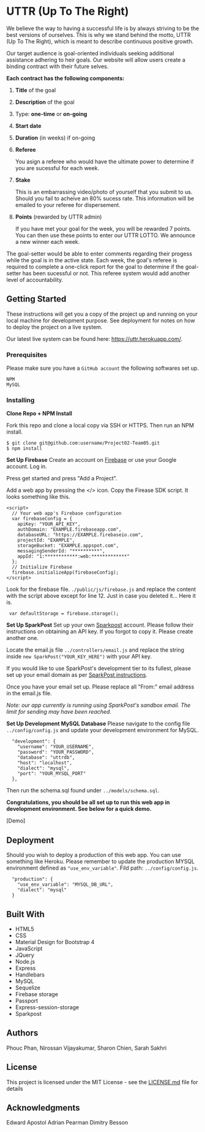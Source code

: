 # UTTR (Up To The Right)

We believe the way to having a successful life is by always striving to be the best versions of ourselves. This is why we stand behind the motto, UTTR (Up To The Right), which is meant to describe continuous positive growth.

Our target audience is goal-oriented individuals seeking additional assistance adhering to heir goals. Our website will allow users create a binding contract with their future selves. 

**Each contract has the following components:**
1. **Title** of the goal
2. **Description** of the goal
3. Type: **one-time** or **on-going**
4. **Start date**
5. **Duration** (in weeks) if on-going
6. **Referee**

   You asign a referee who would have the ultimate power to determine if you are sucessful for each week.
7. **Stake**

   This is an embarrassing video/photo of yourself that you submit to us. Should you fail to acheive an 80% sucess rate. This information will be emailed to your referee for dispersement.
8. **Points** (rewarded by UTTR admin)

   If you have met your goal for the week, you will be rewarded 7 points. You can then use these points to enter our UTTR LOTTO. We announce a new winner each week.

The goal-setter would be able to enter comments regarding their progess while the goal is in the active state. Each week, the goal's referee is required to complete a one-click report for the goal to determine if the goal-setter has been sucessful or not. This referee system would add another level of accountability.

## Getting Started

These instructions will get you a copy of the project up and running on your local machine for development purpose. See deployment for notes on how to deploy the project on a live system.

Our latest live system can be found here: https://uttr.herokuapp.com/.

### Prerequisites

Please make sure you have a `GitHub account` the following softwares set up.

```
NPM
MySQL
```

### Installing
**Clone Repo + NPM Install**

Fork this repo and clone a local copy via SSH or HTTPS. Then run an NPM install.

```
$ git clone git@github.com:username/Project02-Team05.git
$ npm install
```

**Set Up Firebase**
Create an account on [Firebase](https://firebase.google.com/) or use your Google account. Log in.

Press get started and press "Add a Project".

Add a web app by pressing the </> icon. Copy the Firease SDK script. It looks something like this.

```
<script>
  // Your web app's Firebase configuration
  var firebaseConfig = {
    apiKey: "YOUR_API_KEY",
    authDomain: "EXAMPLE.firebaseapp.com",
    databaseURL: "https://EXAMPLE.firebaseio.com",
    projectId: "EXAMPLE",
    storageBucket: "EXAMPLE.appspot.com",
    messagingSenderId: "**********",
    appId: "1:************:web:*************"
  };
  // Initialize Firebase
  firebase.initializeApp(firebaseConfig);
</script>
```
Look for the firebase file. `./public/js/firebase.js` and replace the content with the script above except for line 12. Just in case you deleted it... Here it is.
```
 var defaultStorage = firebase.storage();
```

**Set Up SparkPost**
Set up your own [Sparkpost](https://www.sparkpost.com/) account. Please follow their instructions on obtaining an API key. If you forgot to copy it. Please create another one.

Locate the email.js file `../controllers/email.js` and replace the string inside `new SparkPost("YOUR_KEY_HERE")` with your API key.

If you would like to use SparkPost's development tier to its fullest, please set up your email domain as per [SparkPost instructions](https://www.sparkpost.com/docs/getting-started/getting-started-sparkpost/).

Once you have your email set up. Please replace all "From:" email address in the email.js file.

*Note: our app currently is running using SparkPost's sandbox email. The limit for sending may have been reached.*

**Set Up Development MySQL Database**
Please navigate to the config file `../config/config.js` and update your development environment for MySQL.
```
  "development": {
    "username": "YOUR_USERNAME",
    "password": "YOUR_PASSWORD",
    "database": "uttrdb",
    "host": "localhost",
    "dialect": "mysql",
    "port": "YOUR_MYSQL_PORT"
  },

```
Then run the schema.sql found under `../models/schema.sql`.

**Congratulations, you should be all set up to run this web app in development environment. See below for a quick demo.**

[Demo]

## Deployment

Should you wish to deploy a production of this web app. You can use something like Heroku. Please remember to update the production MYSQL environment defined as `"use_env_variable"`. Fild path: `../config/config.js`.
```
  "production": {
    "use_env_variable": "MYSQL_DB_URL",
    "dialect": "mysql"
  }

```

## Built With
* HTML5
* CSS
* Material Design for Bootstrap 4
* JavaScript
* JQuery
* Node.js
* Express
* Handlebars
* MySQL
* Sequelize
* Firebase storage
* Passport
* Express-session-storage
* Sparkpost

## Authors

Phouc Phan, Nirossan Vijayakumar, Sharon Chien, Sarah Sakhri

## License

This project is licensed under the MIT License - see the [LICENSE.md](LICENSE.md) file for details

## Acknowledgments
Edward Apostol 
Adrian Pearman 
Dimitry Besson 
